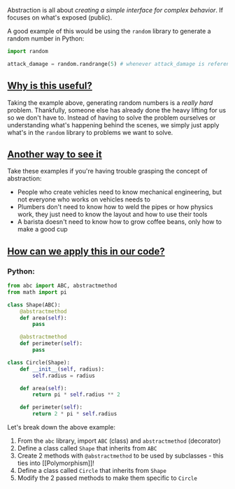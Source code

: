 Abstraction is all about *creating a simple interface for complex behavior*. If focuses on what's exposed (public).

A good example of this would be using the `random` library to generate a random number in Python:

```py
import random

attack_damage = random.randrange(5) # whenever attack_damage is referenced, it will give random value between 0-5
```

## <u>Why is this useful?</u>

Taking the example above, generating random numbers is a *really hard* problem. Thankfully, someone else has already done the heavy lifting for us so we don't have to. Instead of having to solve the problem ourselves or understanding what's happening behind the scenes, we simply just apply what's in the `random` library to problems we want to solve.

## <u>Another way to see it</u>

Take these examples if you're having trouble grasping the concept of abstraction:
- People who create vehicles need to know mechanical engineering, but not everyone who works on vehicles needs to
- Plumbers don't need to know how to weld the pipes or how physics work, they just need to know the layout and how to use their tools
- A barista doesn't need to know how to grow coffee beans, only how to make a good cup

## <u>How can we apply this in our code?</u>

### Python:

```py
from abc import ABC, abstractmethod
from math import pi

class Shape(ABC):
	@abstractmethod
	def area(self):
		pass

	@abstractmethod
	def perimeter(self):
		pass

class Circle(Shape):
	def __init__(self, radius):
		self.radius = radius

	def area(self):
		return pi * self.radius ** 2

	def perimeter(self):
		return 2 * pi * self.radius
```

Let's break down the above example:
1. From the `abc` library, import `ABC` (class) and `abstractmethod` (decorator)
2. Define a class called `Shape` that inherits from `ABC`
3. Create 2 methods with `@abstractmethod` to be used by subclasses - this ties into [[Polymorphism]]!
4. Define a class called `Circle` that inherits from `Shape`
5. Modify the 2 passed methods to make them specific to `Circle`